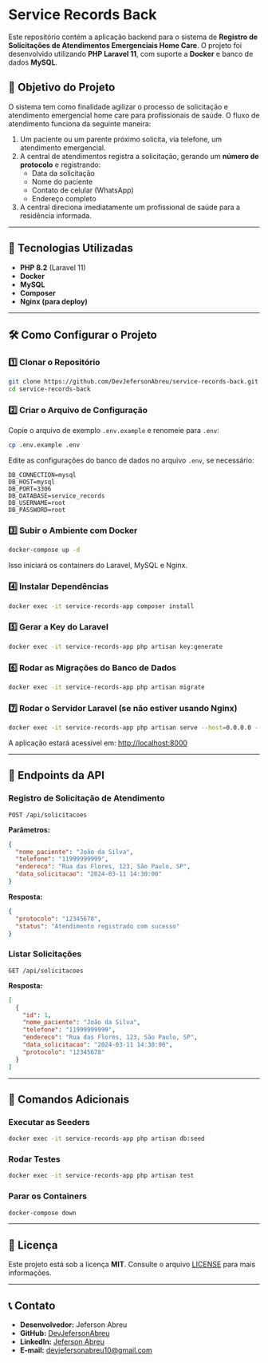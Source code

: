 # Service Records Back

Este repositório contém a aplicação backend para o sistema de **Registro de Solicitações de Atendimentos Emergenciais Home Care**. O projeto foi desenvolvido utilizando **PHP Laravel 11**, com suporte a **Docker** e banco de dados **MySQL**.

## 📌 Objetivo do Projeto

O sistema tem como finalidade agilizar o processo de solicitação e atendimento emergencial home care para profissionais de saúde. O fluxo de atendimento funciona da seguinte maneira:

1. Um paciente ou um parente próximo solicita, via telefone, um atendimento emergencial.
2. A central de atendimentos registra a solicitação, gerando um **número de protocolo** e registrando:
   - Data da solicitação
   - Nome do paciente
   - Contato de celular (WhatsApp)
   - Endereço completo
3. A central direciona imediatamente um profissional de saúde para a residência informada.

---

## 🚀 Tecnologias Utilizadas

- **PHP 8.2** (Laravel 11)
- **Docker**
- **MySQL**
- **Composer**
- **Nginx (para deploy)**

---

## 🛠️ Como Configurar o Projeto

### 1️⃣ Clonar o Repositório
```sh
git clone https://github.com/DevJefersonAbreu/service-records-back.git
cd service-records-back
```

### 2️⃣ Criar o Arquivo de Configuração
Copie o arquivo de exemplo `.env.example` e renomeie para `.env`:
```sh
cp .env.example .env
```
Edite as configurações do banco de dados no arquivo `.env`, se necessário:
```env
DB_CONNECTION=mysql
DB_HOST=mysql
DB_PORT=3306
DB_DATABASE=service_records
DB_USERNAME=root
DB_PASSWORD=root
```

### 3️⃣ Subir o Ambiente com Docker
```sh
docker-compose up -d
```
Isso iniciará os containers do Laravel, MySQL e Nginx.

### 4️⃣ Instalar Dependências
```sh
docker exec -it service-records-app composer install
```

### 5️⃣ Gerar a Key do Laravel
```sh
docker exec -it service-records-app php artisan key:generate
```

### 6️⃣ Rodar as Migrações do Banco de Dados
```sh
docker exec -it service-records-app php artisan migrate
```

### 7️⃣ Rodar o Servidor Laravel (se não estiver usando Nginx)
```sh
docker exec -it service-records-app php artisan serve --host=0.0.0.0 --port=8000
```
A aplicação estará acessível em: [http://localhost:8000](http://localhost:8000)

---

## 🔗 Endpoints da API

### **Registro de Solicitação de Atendimento**
`POST /api/solicitacoes`

**Parâmetros:**
```json
{
  "nome_paciente": "João da Silva",
  "telefone": "11999999999",
  "endereco": "Rua das Flores, 123, São Paulo, SP",
  "data_solicitacao": "2024-03-11 14:30:00"
}
```

**Resposta:**
```json
{
  "protocolo": "12345678",
  "status": "Atendimento registrado com sucesso"
}
```

### **Listar Solicitações**
`GET /api/solicitacoes`

**Resposta:**
```json
[
  {
    "id": 1,
    "nome_paciente": "João da Silva",
    "telefone": "11999999999",
    "endereco": "Rua das Flores, 123, São Paulo, SP",
    "data_solicitacao": "2024-03-11 14:30:00",
    "protocolo": "12345678"
  }
]
```

---

## 📌 Comandos Adicionais

### Executar as Seeders
```sh
docker exec -it service-records-app php artisan db:seed
```

### Rodar Testes
```sh
docker exec -it service-records-app php artisan test
```

### Parar os Containers
```sh
docker-compose down
```

---

## 📜 Licença
Este projeto está sob a licença **MIT**. Consulte o arquivo [LICENSE](LICENSE) para mais informações.

---

## 📞 Contato

- **Desenvolvedor:** Jeferson Abreu  
- **GitHub:** [DevJefersonAbreu](https://github.com/DevJefersonAbreu)  
- **LinkedIn:** [Jeferson Abreu](https://www.linkedin.com/in/jeferson-da-silva-abreu/)  
- **E-mail:** devjefersonabreu10@gmail.com


